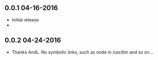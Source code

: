 0.0.1 04-16-2016
----------------
* Initial release
* 
0.0.2 04-24-2016
----------------
* Thanks AndL. No symbolic links, such as node in /usr/bin and so on...
